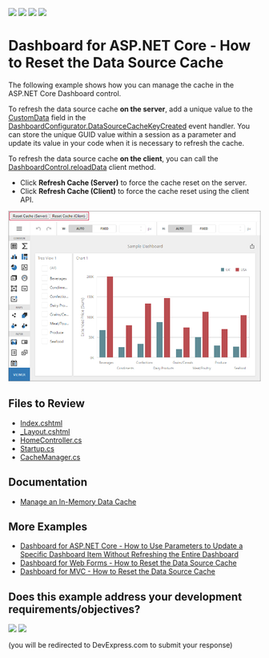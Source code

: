 <!-- default badges list -->
![](https://img.shields.io/endpoint?url=https://codecentral.devexpress.com/api/v1/VersionRange/188187035/24.2.1%2B)
[![](https://img.shields.io/badge/Open_in_DevExpress_Support_Center-FF7200?style=flat-square&logo=DevExpress&logoColor=white)](https://supportcenter.devexpress.com/ticket/details/T828694)
[![](https://img.shields.io/badge/📖_How_to_use_DevExpress_Examples-e9f6fc?style=flat-square)](https://docs.devexpress.com/GeneralInformation/403183)
[![](https://img.shields.io/badge/💬_Leave_Feedback-feecdd?style=flat-square)](#does-this-example-address-your-development-requirementsobjectives)
<!-- default badges end -->

# Dashboard for ASP.NET Core - How to Reset the Data Source Cache

The following example shows how you can manage the cache in the ASP.NET Core Dashboard control.

To refresh the data source cache **on the server**, add a unique value to the [CustomData](http://docs.devexpress.com/Dashboard/DevExpress.DashboardCommon.IDataSourceCacheKey.CustomData) field in the [DashboardConfigurator.DataSourceCacheKeyCreated](http://docs.devexpress.com/Dashboard/DevExpress.DashboardWeb.DashboardConfigurator.DataSourceCacheKeyCreated) event handler. You can store the unique GUID value within a session as a parameter and update its value in your code when it is necessary to refresh the cache.

To refresh the data source cache **on the client**, you can call the [DashboardControl.reloadData](https://docs.devexpress.com/Dashboard/js-DevExpress.Dashboard.DashboardControl#js_DevExpress_Dashboard_DashboardControl_reloadData) client method.

- Click **Refresh Cache (Server)** to force the cache reset on the server.
- Click **Refresh Cache (Client)** to force the cache reset using the client API.

![](reset-cache-buttons.png)

## Files to Review

- [Index.cshtml](/CS/AspNetCoreDashboardUseDifferentCaches/Views/Home/Index.cshtml)
- [_Layout.cshtml](/CS/AspNetCoreDashboardUseDifferentCaches/Views/Shared/_Layout.cshtml#L19-L31)
- [HomeController.cs](/CS/AspNetCoreDashboardUseDifferentCaches/Controllers/HomeController.cs#L13-L16)
- [Startup.cs](/CS/AspNetCoreDashboardUseDifferentCaches/Startup.cs#L57)
- [CacheManager.cs](/CS/AspNetCoreDashboardUseDifferentCaches/CacheManager.cs)

## Documentation

- [Manage an In-Memory Data Cache](https://docs.devexpress.com/Dashboard/400983/web-dashboard/dashboard-backend/manage-an-in-memory-data-cache)

## More Examples

- [Dashboard for ASP.NET Core - How to Use Parameters to Update a Specific Dashboard Item Without Refreshing the Entire Dashboard](https://github.com/DevExpress-Examples/asp-net-core-dashboard-refresh-item-on-parameter-change)
- [Dashboard for Web Forms - How to Reset the Data Source Cache](https://github.com/DevExpress-Examples/web-forms-dashboard-use-different-caches)
- [Dashboard for MVC - How to Reset the Data Source Cache](https://github.com/DevExpress-Examples/mvc-dashboard-use-different-caches)
<!-- feedback -->
## Does this example address your development requirements/objectives?

[<img src="https://www.devexpress.com/support/examples/i/yes-button.svg"/>](https://www.devexpress.com/support/examples/survey.xml?utm_source=github&utm_campaign=aspnet-core-dashboard-use-different-caches&~~~was_helpful=yes) [<img src="https://www.devexpress.com/support/examples/i/no-button.svg"/>](https://www.devexpress.com/support/examples/survey.xml?utm_source=github&utm_campaign=aspnet-core-dashboard-use-different-caches&~~~was_helpful=no)

(you will be redirected to DevExpress.com to submit your response)
<!-- feedback end -->
